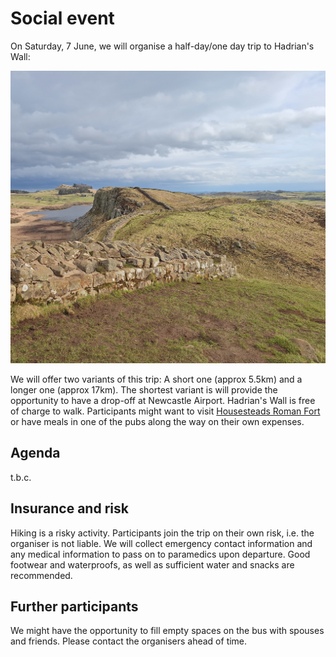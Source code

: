 # Social event

On Saturday, 7 June, we will organise a half-day/one day trip to Hadrian's Wall:

<center>
<a href="https://www.nationaltrust.org.uk/visit/north-east/hadrians-wall-and-housesteads-fort/housesteads-to-steel-rigg-circular-walk"><img src="hadrianswall.jpg" /></a>
</center>



We will offer two variants of this trip: A short one (approx 5.5km) and a longer one (approx 17km).
The shortest variant is will provide the opportunity to have a drop-off at Newcastle Airport.
Hadrian's Wall is free of charge to walk. 
Participants might want to visit <a href="https://www.english-heritage.org.uk/visit/places/housesteads-roman-fort-hadrians-wall/">Housesteads Roman Fort</a> or have meals in one of the pubs along the way on their own expenses.

## Agenda

t.b.c.

<!--
- 8:00 Meet at Department of Computer Science; participants can leave their luggage in the bus
- 10:00 Arrival at Housestead's Romand Fort
- 12:30 Pick up at The Sill National Landscape Discovery centre (next to Once Brewed Pub); drop off at Newcastle Airport around 13:30 (there is also a metro connection to Newcastle Central Station) - maybe drop back in Durham?
- 16:00 Pick up at the Greenhead Hotel, Bar & Restaurant
- 17:30 Drop off at Durham Station or Computer Science building

We will collect preferred variants of participants upon departure, but it is the participants' own responsibility to arrive at the pick up points on time.
-->

## Insurance and risk

Hiking is a risky activity. 
Participants join the trip on their own risk, i.e. the organiser is not liable.
We will collect emergency contact information and any medical information to pass on to paramedics upon departure.
Good footwear and waterproofs, as well as sufficient water and snacks are recommended.

## Further participants

We might have the opportunity to fill empty spaces on the bus with spouses and friends. Please contact the organisers ahead of time.

